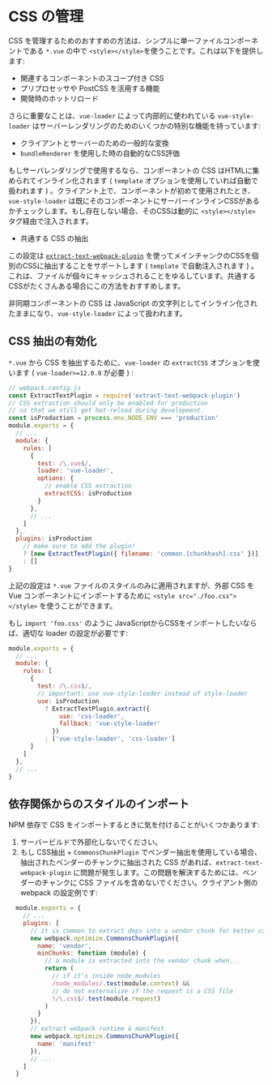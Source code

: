 # CSS の管理

CSS を管理するためのおすすめの方法は、シンプルに単一ファイルコンポーネントである `*.vue` の中で `<style></style>`を使うことです。これは以下を提供します:

- 関連するコンポーネントのスコープ付き CSS
- プリプロセッサや PostCSS を活用する機能
- 開発時のホットリロード

さらに重要なことは、`vue-loader` によって内部的に使われている `vue-style-loader` はサーバーレンダリングのためのいくつかの特別な機能を持っています:

- クライアントとサーバーのための一般的な変換
-  `bundleRenderer` を使用した時の自動的なCSS評価

もしサーバレンダリングで使用するなら、コンポーネントの CSS はHTMLに集められてインライン化されます ( `template` オプションを使用していれば自動で扱われます ) 。クライアント上で、コンポーネントが初めて使用されたとき、`vue-style-loader` は既にそのコンポーネントにサーバーインラインCSSがあるかチェックします。もし存在しない場合、そのCSSは動的に `<style></style>` タグ経由で注入されます。

- 共通する CSS の抽出

この設定は [`extract-text-webpack-plugin`](https://github.com/webpack-contrib/extract-text-webpack-plugin) を使ってメインチャンクのCSSを個別のCSSに抽出することをサポートします ( `template` で自動注入されます ) 。これは、ファイルが個々にキャッシュされることをゆるしています。共通するCSSがたくさんある場合にこの方法をおすすめします。

非同期コンポーネントの CSS は JavaScript の文字列としてインライン化されたままになり、`vue-style-loader` によって扱われます。

## CSS 抽出の有効化

`*.vue` から CSS を抽出するために、`vue-loader` の `extractCSS` オプションを使います ( `vue-loader>=12.0.0` が必要 ) :

```js
// webpack.config.js
const ExtractTextPlugin = require('extract-text-webpack-plugin')
// CSS extraction should only be enabled for production
// so that we still get hot-reload during development.
const isProduction = process.env.NODE_ENV === 'production'
module.exports = {
  // ...
  module: {
    rules: [
      {
        test: /\.vue$/,
        loader: 'vue-loader',
        options: {
          // enable CSS extraction
          extractCSS: isProduction
        }
      },
      // ...
    ]
  },
  plugins: isProduction
    // make sure to add the plugin!
    ? [new ExtractTextPlugin({ filename: 'common.[chunkhash].css' })]
    : []
}
```

上記の設定は `*.vue` ファイルのスタイルのみに適用されますが、外部 CSS を Vue コンポーネントにインポートするために `<style src="./foo.css"></style>` を使うことができます。

もし `import 'foo.css'` のように JavaScriptからCSSをインポートしたいならば、適切な loader の設定が必要です:

```js
module.exports = {
  // ...
  module: {
    rules: [
      {
        test: /\.css$/,
        // important: use vue-style-loader instead of style-loader
        use: isProduction
          ? ExtractTextPlugin.extract({
              use: 'css-loader',
              fallback: 'vue-style-loader'
            })
          : ['vue-style-loader', 'css-loader']
      }
    ]
  },
  // ...
}
```

## 依存関係からのスタイルのインポート

NPM 依存で CSS をインポートするときに気を付けることがいくつかあります:

1. サーバービルドで外部化しないでください。
2. もし CSS抽出 +  `CommonsChunkPlugin` でベンダー抽出を使用している場合、抽出されたベンダーのチャンクに抽出された CSS があれば、`extract-text-webpack-plugin` に問題が発生します。この問題を解決するためには、ベンダーのチャンクに CSS ファイルを含めないでください。クライアント側の webpack の設定例です:

```js
  module.exports = {
    // ...
    plugins: [
      // it is common to extract deps into a vendor chunk for better caching.
      new webpack.optimize.CommonsChunkPlugin({
        name: 'vendor',
        minChunks: function (module) {
          // a module is extracted into the vendor chunk when...
          return (
            // if it's inside node_modules
            /node_modules/.test(module.context) &&
            // do not externalize if the request is a CSS file
            !/\.css$/.test(module.request)
          )
        }
      }),
      // extract webpack runtime & manifest
      new webpack.optimize.CommonsChunkPlugin({
        name: 'manifest'
      }),
      // ...
    ]
  }
```
